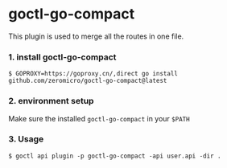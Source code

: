 # goctl-go-compact

This plugin is used to merge all the routes in one file.

### 1. install goctl-go-compact

```
$ GOPROXY=https://goproxy.cn/,direct go install github.com/zeromicro/goctl-go-compact@latest
```

### 2. environment setup

Make sure the installed `goctl-go-compact` in your `$PATH`

### 3. Usage

```
$ goctl api plugin -p goctl-go-compact -api user.api -dir .
```
